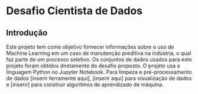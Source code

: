 # Desafio Cientista de Dados

## Introdução
Este projeto tem como objetivo fornecer informações sobre o uso de Machine Learning em um caso de
manutenção preditiva na indústria, o qual faz parte de um processo seletivo. Os conjuntos de dados usados para este
projeto foram obtidos diretamente do desafio proposto. O projeto usa a linguagem Python no Jupyter Notebook. Para limpeza
e pré-processamento de dados [inserir ferramente aqui], [inserir aqui] para visualização de dados e [inserir] para construir
algoritmos de aprendizado de máquina.

